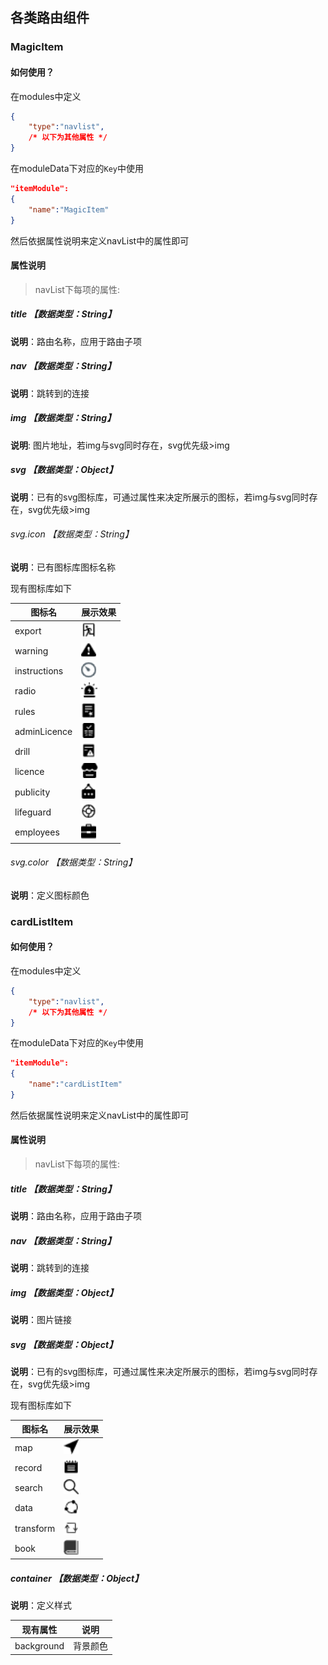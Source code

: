 ## 各类路由组件

### MagicItem

#### 如何使用？

在modules中定义

```json
{
	"type":"navlist",
	/* 以下为其他属性 */
}
```

在moduleData下对应的`Key`中使用

```json
"itemModule":
{
    "name":"MagicItem"
}
```

然后依据属性说明来定义navList中的属性即可

#### 属性说明

> navList下每项的属性:

##### title 【数据类型：String】

**说明**：路由名称，应用于路由子项

##### nav  【数据类型：String】

**说明**：跳转到的连接

##### img 【数据类型：String】

**说明**: 图片地址，若img与svg同时存在，svg优先级>img

##### svg 【数据类型：Object】

**说明**：已有的svg图标库，可通过属性来决定所展示的图标，若img与svg同时存在，svg优先级>img

###### svg.icon 【数据类型：String】

**说明**：已有图标库图标名称

现有图标库如下

| 图标名       | 展示效果                                                 |
| ------------ | -------------------------------------------------------- |
| export       | <img src="./icon/export.png" style="zoom:150%;" />       |
| warning      | <img src="./icon/warning.png" style="zoom:150%;" />      |
| instructions | <img src="./icon/instructions.png" style="zoom:150%;" /> |
| radio        | <img src="./icon/radio.png" style="zoom:150%;" />        |
| rules        | <img src="./icon/rules.png" style="zoom:150%;" />        |
| adminLicence | <img src="./icon/adminLicence.png" style="zoom:150%;" /> |
| drill        | <img src="./icon/drill.png" style="zoom:150%;" />        |
| licence      | <img src="./icon/licence.png" style="zoom:150%;" />      |
| publicity    | <img src="./icon/publicity.png" style="zoom:150%;" />    |
| lifeguard    | <img src="./icon/lifeguard.png" style="zoom:150%;" />    |
| employees    | <img src="./icon/employees.png" style="zoom:150%;" />    |

###### svg.color 【数据类型：String】

**说明**：定义图标颜色

### cardListItem

#### 如何使用？

在modules中定义

```json
{
	"type":"navlist",
	/* 以下为其他属性 */
}
```

在moduleData下对应的`Key`中使用

```json
"itemModule":
{
    "name":"cardListItem"
}
```

然后依据属性说明来定义navList中的属性即可

#### 属性说明

> navList下每项的属性:

##### title 【数据类型：String】

**说明**：路由名称，应用于路由子项

##### nav  【数据类型：String】

**说明**：跳转到的连接

##### img 【数据类型：Object】

**说明**：图片链接

##### svg 【数据类型：Object】

**说明**：已有的svg图标库，可通过属性来决定所展示的图标，若img与svg同时存在，svg优先级>img

现有图标库如下

| 图标名    | 展示效果                                              |
| --------- | ----------------------------------------------------- |
| map       | <img src="./icon/map.png" style="zoom:150%;" />       |
| record    | <img src="./icon/record.png" style="zoom:150%;" />    |
| search    | <img src="./icon/search.png" style="zoom:150%;" />    |
| data      | <img src="./icon/data.png" style="zoom:150%;" />      |
| transform | <img src="./icon/transform.png" style="zoom:150%;" /> |
| book      | <img src="./icon/book.png" style="zoom:150%;" />      |

##### container 【数据类型：Object】

**说明**：定义样式

| 现有属性   | 说明     |
| ---------- | -------- |
| background | 背景颜色 |

